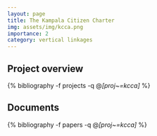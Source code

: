 ```yaml
---
layout: page
title: The Kampala Citizen Charter
img: assets/img/kcca.png
importance: 2
category: vertical linkages
---
```


## Project overview

<div class="publications">

  {% bibliography -f projects -q @*[proj~=kcca]* %}

</div>

## Documents

<div class="publications">

  {% bibliography -f papers -q @*[proj~=kcca]* %}

</div>



